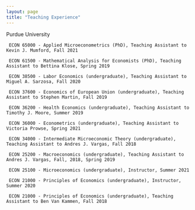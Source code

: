 ```yaml
---
layout: page
title: "Teaching Experience"
---
```


Purdue University

     ECON 65000 - Applied Microeconometrics (PhD), Teaching Assistant to Kevin J. Mumford, Fall 2021

     ECON 61500 - Mathematical Analysis for Economists (PhD), Teaching Assistant to Bettina Klose, Spring 2019

     ECON 38500 - Labor Economics (undergraduate), Teaching Assistant to Miguel A. Sarzosa, Fall 2020

     ECON 37600 - Economics of European Union (undergraduate), Teaching Assistant to Stephen Martin, Fall 2019

     ECON 36200 - Health Economics (undergraduate), Teaching Assistant to Timothy J. Moore, Summer 2019

     ECON 36000 - Econometrics (undergraduate), Teaching Assistant to Victoria Prowse, Spring 2021

     ECON 34000 - Intermediate Microeconomic Theory (undergraduate), Teaching Assistant to Andres J. Vargas, Fall 2018

     ECON 25200 - Macroeconomics (undergraduate), Teaching Assistant to Andres J. Vargas, Fall, 2018, Spring 2019

     ECON 25100 - Microeconomics (undergraduate), Instructor, Summer 2021

     ECON 21000 - Principles of Economics (undergraduate), Instructor, Summer 2020

     ECON 21000 - Principles of Economics (undergraduate), Teaching Assistant to Ben Van Kammen, Fall 2018

